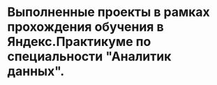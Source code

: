 # Выполненные проекты в рамках прохождения обучения в Яндекс.Практикуме по специальности "Аналитик данных".
